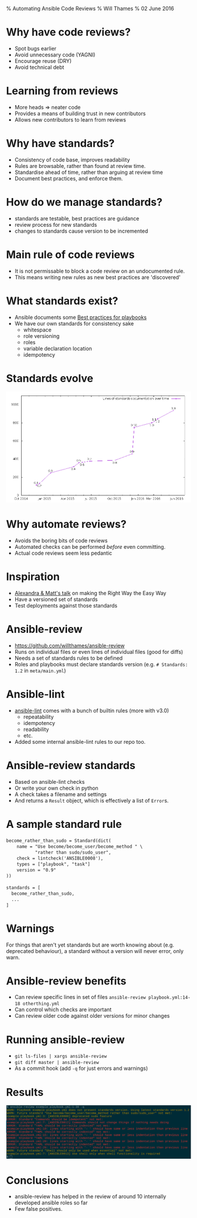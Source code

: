 % Automating Ansible Code Reviews
% Will Thames
% 02 June 2016


# Why have code reviews?

* Spot bugs earlier
* Avoid unnecessary code (YAGNI)
* Encourage reuse (DRY)
* Avoid technical debt

# Learning from reviews

* More heads => neater code
* Provides a means of building trust in new
  contributors
* Allows new contributors to learn from
  reviews

# Why have standards?

* Consistency of code base, improves
  readability
* Rules are browsable, rather than found
  at review time.
* Standardise ahead of time, rather than
  arguing at review time
* Document best practices, and enforce them.

# How do we manage standards?

* standards are testable, best practices
  are guidance
* review process for new standards
* changes to standards cause version to
  be incremented

# Main rule of code reviews

* It is not permissable to block a code
  review on an undocumented rule.
* This means writing new rules as new
  best practices are 'discovered'

# What standards exist?

* Ansible documents some [Best practices for
  playbooks](http://docs.ansible.com/ansible/playbooks_best_practices.html)
* We have our own standards for consistency sake
    - whitespace
    - role versioning
    - roles
    - variable declaration location
    - idempotency

# Standards evolve

![standards over time](ansible-docs.png)

# Why automate reviews?

* Avoids the boring bits of code reviews
* Automated checks can be performed *before*
  even committing.
* Actual code reviews seem less pedantic

# Inspiration

* [Alexandra & Matt's talk](https://www.youtube.com/watch?v=yPy44B9h820)
  on making the Right Way the Easy Way
* Have a versioned set of standards
* Test deployments against those standards 

# Ansible-review
* https://github.com/willthames/ansible-review
* Runs on individual files or even lines of
  individual files (good for diffs)
* Needs a set of standards rules to be defined
* Roles and playbooks must declare standards
  version (e.g. `# Standards: 1.2` in `meta/main.yml`)

# Ansible-lint

* [ansible-lint](https://github.com/willthames/ansible-lint)
  comes with a bunch of builtin rules (more with v3.0)
    - repeatability
    - idempotency
    - readability
    - etc.
* Added some internal ansible-lint rules to our repo too.

# Ansible-review standards

* Based on ansible-lint checks
* Or write your own check in python
* A check takes a filename and settings
* And returns a `Result` object, which is
  effectively a list of `Error`s.

# A sample standard rule

```
become_rather_than_sudo = Standard(dict(
    name = "Use become/become_user/become_method " \
           "rather than sudo/sudo_user",
    check = lintcheck('ANSIBLE0008'),
    types = ["playbook", "task"]
    version = "0.9"
))

standards = [
  become_rather_than_sudo,
  ...
]
```

# Warnings

For things that aren't yet standards but are
worth knowing about (e.g. deprecated behaviour),
a standard without a version will never error,
only warn.

# Ansible-review benefits

* Can review specific lines in set of files
  `ansible-review playbook.yml:14-18 otherthing.yml`
* Can control which checks are important
* Can review older code against older versions for
  minor changes

# Running ansible-review

* `git ls-files | xargs ansible-review`
* `git diff master | ansible-review`
* As a commit hook (add `-q` for just errors and warnings)

# Results

![ansible-review results](ansible-review.png)

# Conclusions

* ansible-review has helped in the review of around 10
  internally developed ansible roles so far
* Few false positives.
